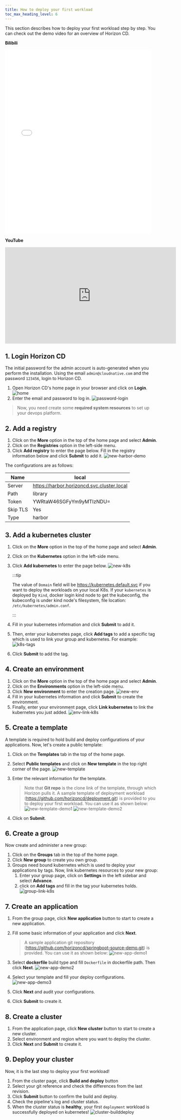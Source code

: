 ```yaml
---
title: How to deploy your first workload
toc_max_heading_level: 6
---
```


This section describes how to deploy your first workload step by step. You can check out the demo video for an overview of Horizon CD.

**Bilibili**
<iframe src="//player.bilibili.com/player.html?aid=307659880&bvid=BV1fA411Z7GT&cid=963860081&page=1&high_quality=1" scrolling="no" border="0" frameborder="no" framespacing="0" allowfullscreen="true" width="95%" height="600"> </iframe>

**YouTube**
<iframe width="560" height="315" src="https://www.youtube.com/embed/wwADBeoMPG4?vq=hd1080" title="YouTube video player" frameborder="0" allow="accelerometer; autoplay; clipboard-write; encrypted-media; gyroscope; picture-in-picture; web-share" width="95%" height="600" allowfullscreen="true"></iframe>

## 1. Login Horizon CD

The initial password for the admin account is auto-generated when you perform the installation. Using the email `admin@cloudnative.com` and the password `123456`, login to Horizon CD.

1. Open Horizon CD's home page in your browser and click on **Login**.
   ![home](/image/home.png)
2. Enter the email and password to log in.
   ![password-login](/image/password-login.png)

> Now, you need create some **required system resources** to set up your devops platform. 

## 2. Add a registry

1. Click on the **More** option in the top of the home page and select **Admin**.
2. Click on the **Registries** option in the left-side menu.
3. Click **Add registry** to enter the page below. Fill in the registry information below and click **Submit** to add it.
   ![new-harbor-demo](/image/new-harbor-demo.png)

The configurations are as follows:

| Name     | local                                      |
| -------- | ------------------------------------------ |
| Server   | https://harbor.horizoncd.svc.cluster.local |
| Path     | library                                    |
| Token    | YWRtaW46SGFyYm9yMTIzNDU=                   |
| Skip TLS | Yes                                        |
| Type     | harbor                                     |

## 3. Add a kubernetes cluster

1. Click on the **More** option in the top of the home page and select **Admin**.

2. Click on the **Kubernetes** option in the left-side menu.

3. Click **Add kubernetes** to enter the page below.
   ![new-k8s](/image/new-k8s.png)
   
   :::tip
   
   The value of `Domain` field will be https://kubernetes.default.svc if you want to deploy the workloads on your local K8s. If your `kubernetes` is deployed by `Kind`, docker login kind node to get the kubeconfig, the kubeconfig is under kind node's filesystem, file location: `/etc/kubernetes/admin.conf`.
   
   :::

4. Fill in your kubernetes information and click **Submit** to add it.

5. Then, enter your kubernetes page, click **Add tags** to add a specific tag which is used to link your group and kubernetes. For example:
   ![k8s-tags](/image/k8s-tags.png)

6. Click **Submit** to add the tag.

## 4. Create an environment

1. Click on the **More** option in the top of the home page and select **Admin**.
2. Click on the **Environments** option in the left-side menu.
3. Click **New environment** to enter the creation page.
   ![new-env](/image/new-env.png)
4. Fill in your kubernetes information and click **Submit** to create the environment.
5. Finally, enter your environment page, click **Link kubernetes** to link the kubernetes you just added.
   ![env-link-k8s](/image/env-link-k8s.png)

## 5. Create a template

A template is required to hold build and deploy configurations of your applications. Now, let's create a public template: 

1. Click on the **Templates** tab in the top of the home page.

2. Select **Public templates** and click on **New template** in the top right corner of the page.
   ![new-template](/image/new-template.png)

3. Enter the relevant information for the template.
   
   > Note that **Git repo** is the clone link of the template, through which Horizon pulls it. A sample template of deployment workload (https://github.com/horizoncd/deployment.git) is provided to you to deploy your first workload. You can use it as shown below:
   > ![new-template-demo1](/image/new-template-demo1.png)
   > ![new-template-demo2](/image/new-template-demo2.png)

4. Click on **Submit**.

## 6. Create a group

Now create and administer a new group:

1. Click on the **Groups** tab in the top of the home page.
2. Click **New group** to create you own group.
3. Groups need bound kubernetes which is used to deploy your applications by tags. Now, link kubernetes resources to your new group: 
   1. Enter your group page, click on **Settings** in the left sidebar and select **Advance**.
   2. click on **Add tags** and fill in the tag your kubernetes holds.
![group-link-k8s](/image/group-link-k8s.png)

## 7. Create an application

1. From the group page, click **New application** button to start to create a new application.

2. Fill some basic information of your application and click **Next**.
   
   > A sample application git repository (https://github.com/horizoncd/springboot-source-demo.git) is provided. You can use it as shown below:
   > ![new-app-demo1](/image/new-app-demo1.png)

3. Select **dockerfile** build type and fill `Dockerfile` in dockerfile path. Then click **Next**.
   ![new-app-demo2](/image/new-app-demo2.png)

4. Select your template and fill your deploy configurations.
   ![new-app-demo3](/image/new-app-demo3.png)

5. Click **Next** and audit your configurations.

6. Click **Submit** to create it.

## 8. Create a cluster

1. From the application page, click **New cluster** button to start to create a new cluster.
2. Select environment and region where you want to deploy the cluster.
3. Click **Next** and **Submit** to create it.

## 9. Deploy your cluster

Now, it is the last step to deploy your first workload!

1. From the cluster page, click **Build and deploy** button
2. Select your git reference and check the differences from the last revision.
3. Click **Submit** button to confirm the build and deploy.
4. Check the pipeline's log and cluster status.
5. When the cluster status is **healthy**, your first `deployment` workload is successfully deployed on kubernetes!
   ![cluster-builddeploy](/image/cluster-builddeploy.png)
